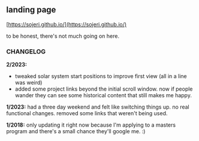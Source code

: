 ## landing page

[https://sojeri.github.io/](https://sojeri.github.io/)

to be honest, there's not much going on here.

### CHANGELOG

__2/2023:__
- tweaked solar system start positions to improve first view (all in a line was weird)
- added some project links beyond the initial scroll window. now if people wander they can see some historical content that still makes me happy.

__1/2023:__ had a three day weekend and felt like switching things up. no real functional changes. removed some links that weren't being used.

__1/2018:__ only updating it right now because I'm applying to a masters program and there's a small chance they'll google me. :)


